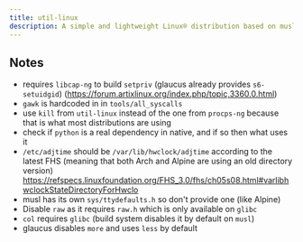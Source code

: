 ```yaml
---
title: util-linux
description: A simple and lightweight Linux® distribution based on musl libc and toybox
---
```


## Notes
- requires `libcap-ng` to build `setpriv` (glaucus already provides `s6-setuidgid`) (https://forum.artixlinux.org/index.php/topic,3360.0.html)
- `gawk` is hardcoded in in `tools/all_syscalls`
- use `kill` from `util-linux` instead of the one from `procps-ng` because that is what most distributions are using
- check if `python` is a real dependency in native, and if so then what uses it
- `/etc/adjtime` should be `/var/lib/hwclock/adjtime` according to the latest FHS (meaning that both Arch and Alpine are using an old directory version) https://refspecs.linuxfoundation.org/FHS_3.0/fhs/ch05s08.html#varlibhwclockStateDirectoryForHwclo
- musl has its own `sys/ttydefaults.h` so don't provide one (like Alpine)
- Disable `raw` as it requires `raw.h` which is only available on `glibc`
- `col` requires `glibc` (build system disables it by default on `musl`)
- glaucus disables `more` and uses `less` by default

